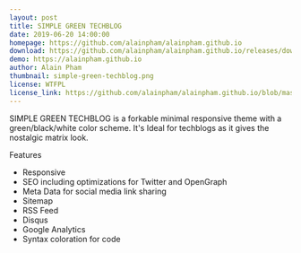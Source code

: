 ```yaml
---
layout: post
title: SIMPLE GREEN TECHBLOG
date: 2019-06-20 14:00:00
homepage: https://github.com/alainpham/alainpham.github.io
download: https://github.com/alainpham/alainpham.github.io/releases/download/0.1.0/simple.green.techblog.zip
demo: https://alainpham.github.io
author: Alain Pham
thumbnail: simple-green-techblog.png
license: WTFPL
license_link: https://github.com/alainpham/alainpham.github.io/blob/master/LICENSE
---
```


SIMPLE GREEN TECHBLOG is a forkable minimal responsive theme with a green/black/white color scheme.
It's Ideal for techblogs as it gives the nostalgic matrix look.

Features

- Responsive
- SEO including optimizations for Twitter and OpenGraph
- Meta Data for social media link sharing
- Sitemap
- RSS Feed
- Disqus
- Google Analytics
- Syntax coloration for code